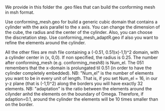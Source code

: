 We provide in this folder the .geo files that can build the conforming mesh in msh format.

Use conforming_mesh.geo for build a generic cubic domain that contains a cylinder with the axis parallel to the x axis. You can change the dimension of the cube, the radius and the center of the cylinder. Also, you can choose the discretation step. 
Use conforming_mesh_adaptR.geo if also you want to refine the elements around the cylinder.

All the other files are msh file containing a (-0.51, 0.51)x(-1,1)^2 domain, with a cylinder center in (x, 0,0). If non specified, the radius is 0.25. The number after conforming_mesh (e.g. conforming_mesh8) is Num_el. The 051 remembers that the x-domain is prolungated til 0.51 (in order to have the cylinder completely embedded). 
NB: "Num_el" is the number of elements you want to be in every unit of length. That is, if you set Num_el = 16, in our y-z plane (that is (-1,1)^2) along the borders you will have exactly 32 elements. 
NB: "adaptation" is the ratio between the elements around the cilynder anhd the elements on the boundary of Omega. Therefore, if adaption=0.1, around the cylinder the elements will be 10 times smaller than on the border.
